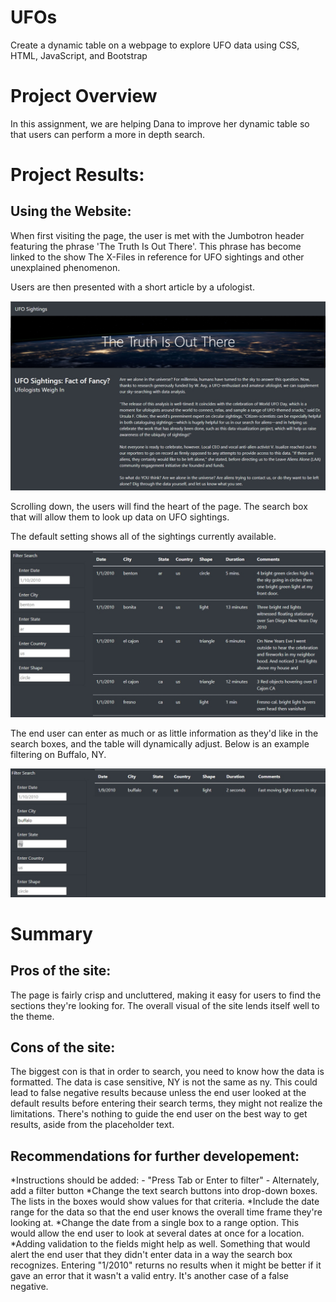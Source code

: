 # UFOs
Create a dynamic table on a webpage to explore UFO data using CSS, HTML, JavaScript, and Bootstrap

# Project Overview
In this assignment, we are helping Dana to improve her dynamic table so that users can perform a more in depth search. 

# Project Results:
## Using the Website:

When first visiting the page, the user is met with the Jumbotron header featuring the phrase 'The Truth Is Out There'. This phrase has become linked to the show The X-Files in reference for UFO sightings and other unexplained phenomenon.

Users are then presented with a short article by a ufologist.

![Main Page](https://github.com/ssheggrud/UFOs/blob/58721fb10058c53eeb98b67ad96713297c3fea3a/static/images/main_pg.jpg)

Scrolling down, the users will find the heart of the page. The search box that will allow them to look up data on UFO sightings.

The default setting shows all of the sightings currently available.

![Default Search](https://github.com/ssheggrud/UFOs/blob/3f07071c215b96ee974fba770ed65d2c37ee782b/static/images/default_search.jpg)

The end user can enter as much or as little information as they'd like in the search boxes, and the table will dynamically adjust. Below is an example filtering on Buffalo, NY.

![Buffalo UFOs](https://github.com/ssheggrud/UFOs/blob/3f07071c215b96ee974fba770ed65d2c37ee782b/static/images/specific_search.jpg)

# Summary
## Pros of the site:
The page is fairly crisp and uncluttered, making it easy for users to find the sections they're looking for. The overall visual of the site lends itself well to the theme.

## Cons of the site:
The biggest con is that in order to search, you need to know how the data is formatted. The data is case sensitive, NY is not the same as ny. This could lead to false negative results because unless the end user looked at the default results before entering their search terms, they might not realize the limitations. There's nothing to guide the end user on the best way to get results, aside from the placeholder text.

## Recommendations for further developement:
*Instructions should be added:
    - "Press Tab or Enter to filter"
    - Alternately, add a filter button
*Change the text search buttons into drop-down boxes. The lists in the boxes would show values for that criteria.
*Include the date range for the data so that the end user knows the overall time frame they're looking at.
*Change the date from a single box to a range option. This would allow the end user to look at several dates at once for a location.
*Adding validation to the fields might help as well. Something that would alert the end user that they didn't enter data in a way the search box recognizes. Entering "1/2010" returns no results when it might be better if it gave an error that it wasn't a valid entry. It's another case of a false negative.
